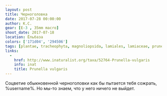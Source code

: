 ```yaml
---
layout: post
title: Черноголовка
date: 2017-07-28 00:00:00
author: К.С.
gear: [E-3 , 35mm macro]
shoot_date: 2017-07-18
location: Ёльбаза
colors: ['171d04', '294506']
tags: [plantae, tracheophyta, magnoliopsida, lamiales, lamiaceae, prunella, prunella vulgaris]
links:
  -
    href: http://www.inaturalist.org/taxa/52764-Prunella-vulgaris
    info: inat
    title: Prunella vulgaris
---
```

Соцветие обыкновенной черноголовки как бы пытается тебя сожрать, %username%. Но мы-то знаем, что у него ничего не выйдет.
